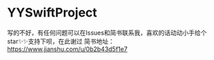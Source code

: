 # YYSwiftProject
写的不好，有任何问题可以在Issues和简书联系我，喜欢的话动动小手给个star✨✨支持下呗，在此谢过
简书地址：https://www.jianshu.com/u/0b2b43d5f1e7
